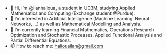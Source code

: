 - 👋 Hi, I’m @ilanhalioua, a student in UC3M, studying Applied Mathematics and Computing (Exchange student @Purdue).
- 👀 I’m interested in Artificial Intelligence (Machine Learning, Neural Networks, ...) as well as Mathematical Modelling and Analysis.
- 🌱 I’m currently learning Financial Mathematics, Operations Research Optimization and Stochastic Processes, Applied Functional Analysis and Partial Differential Equations.
- 📫 How to reach me: haliouailan@gmail.com

<!---
ilanhalioua/ilanhalioua is a ✨ special ✨ repository because its `README.md` (this file) appears on your GitHub profile.
You can click the Preview link to take a look at your changes.
--->
